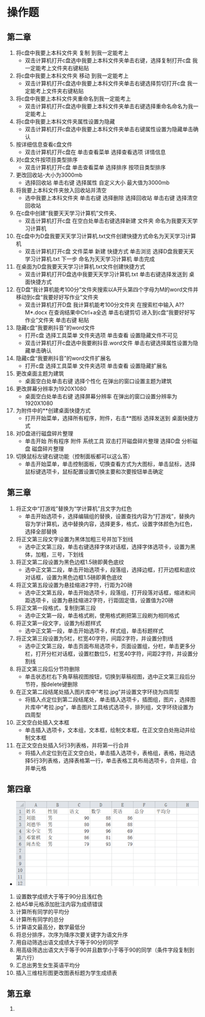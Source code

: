# 操作题

## 第二章

1. 将c盘中我要上本科文件夹 复制 到我一定能考上
   - 双击计算机打开c盘选中我要上本科文件夹单击右键，选择复制打开c盘 我一定能考上文件夹右键粘贴
2. 将c盘中我要上本科文件夹 移动 到我一定能考上
   - 双击计算机打开c盘选中我要上本科文件夹单击右键选择剪切打开c盘 我一定能考上文件夹右键粘贴
3. 将c盘中我要上本科文件夹重命名到我一定能考上
   - 双击计算机打开c盘选中我要上本科文件夹单击右键选择重命名命名为我一定能考上
4. 将c盘中我要上本科文件夹属性设置为隐藏
   - 双击计算机打开c盘选中我要上本科文件夹单击右键属性设置为隐藏单击确认
5. 按详细信息查看c盘文件
   - 双击计算机打开c盘在 单击查看菜单 选择查看选项 详情信息
6. 对c盘文件按项目类型排序
   - 双击计算机打开c盘 单击查看菜单 选择排序 按项目类型排序
7. 更改回收站-大小为3000mb
   - 选择回收站 单击右键 选择属性 自定义大小 最大值为3000mb
8. 将我要上本科文件夹放入回收站并清空
   - 选中我要上本科文件夹 单击右键 选择删除 选择回收站 单击右键 选择清空回收站
9. 在c盘中创建“我要天天学习计算机”文件夹、
   - 双击计算机打开c盘 在空白处单击右键选择新建 文件夹 命名为我要天天学习计算机
10. 在c盘中为D盘我要天天学习计算机.txt文件创建快捷方式命名为天天学习计算机
    - 双击计算机打开c盘 文件菜单 新建 快捷方式 单击浏览 选择D盘我要天天学习计算机.txt 下一步 命名为天天学习计算机  单击完成
11. 在桌面为D盘我要天天学习计算机.txt文件创建快捷方式
    - 双击计算机打开D盘选中我要天天学习计算机.txt 单击右键选择发送到 桌面快捷方式
12. 在D盘“我计算机能考100分”文件夹搜索以A开头第四个字母为M的word文件并移动到c盘“我要好好写作业”文件夹
    - 双击计算机打开D盘 我计算机能考100分文件夹 在搜索栏中输入 A??M*.docx 在查询结果中Ctrl+a全选 单击右键剪切 进入到c盘“我要好好写作业”文件夹 单击右键 粘贴
13. 隐藏c盘“我要刷抖音”的word文件
    - 打开c盘 选择工具菜单 文件夹选项 单击查看 设置隐藏文件不可见
    - 双击计算机打开c盘选中我要刷抖音.word文件 单击右键选择属性设置为隐藏单击确认
14. 隐藏c盘“我要刷抖音”的word文件扩展名
    - 打开c盘 选择工具菜单 文件夹选项 单击查看 设置隐藏扩展名
15. 更改桌面主题为建筑
    - 桌面空白处单击右键 选择个性化 在弹出的窗口设置主题为建筑
16. 更改屏幕分辨率为1920X1080
    - 桌面空白处单击右键 选择屏幕分辨率 在弹出的窗口设置分辨率为1920X1080
17. 为附件中的**创建桌面快捷方式
    - 打开开始菜单，选择所有程序，附件，右击**图标 选择发送到 桌面快捷方式
18. 对D盘进行磁盘碎片整理
    - 单击开始 所有程序 附件 系统工具 双击打开磁盘碎片整理  选择D盘 分析磁盘 磁盘碎片整理
19. 切换鼠标左键右键功能（控制面板都可以这么答）
    - 单击开始菜单，单击控制面板，切换查看方式为大图标，单击鼠标，选择鼠标键选项卡，鼠标配置设置切换主要和次要按钮单击确定

## 第三章

1. 将正文中“打游戏”替换为“学计算机”且文字为红色
   - 单击开始选项卡，选择编辑组的替换，设置查找内容为“打游戏”，替换内容为学计算机，选中替换内容，选择更多，格式，设置字体颜色为红色，选择全部替换
2. 将正文第三段文字设置为黑体加粗三号并加下划线
   - 选中正文第三段，单击右键选择字体对话框，选择字体选项卡，设置为黑体，加粗，三号，下划线
3. 将正文第二段设置为黑色边框1.5磅即黄色底纹
   - 选中正文第二段，单击开始选项卡，段落组，选择边框，打开边框和底纹对话框，设置为黑色边框1.5磅即黄色底纹
4. 将正文第五段设置为悬挂缩进2字符，行距为20磅
   - 选中正文第五段，单击开始选项卡，段落组，打开段落对话框，缩进和间距选项卡，设置为悬挂缩进2字符，行距固定值，设置值为20磅
5. 将正文第一段格式，复制到第三段
   - 选中正文第一段，单击格式刷，使用格式刷把第三段刷为相同格式
6. 将正文第一段文字，设置为标题样式
   - 选中正文第一段，单击开始选项卡，样式组，单击标题样式
7. 将正文第三段设置为5栏，栏宽40字符，间距2字符，并设置分割线
   - 选中正文第三段，单击页面布局选项卡，页面设置组，分栏，单击更多分栏，打开分栏对话框，设置栏数位5，栏宽40字符，间距2字符，并设置分割线
8. 将正文第三段后分节符删除
   - 单击状态栏右下角草稿视图按钮，切换到草稿视图，选中正文第三段后分节符，按delete键删除
9. 在正文第二段结尾处插入图片库中“考拉.jpg”并设置文字环绕为四周型
   - 将插入点定位到第二段结尾处，单击插入选项卡，插图组，图片，选择图片库中“考拉.jpg”，单击图片工具格式选项卡，排列组，文字环绕设置为四周型
10. 正文空白处插入文本框
    - 单击插入选项卡，文本组，文本框，绘制文本框，在正文空白处拖动并绘制文本框
11. 在正文空白处插入5行3列表格，并将第一行合并
    - 将插入点定位到在正文空白处，单击插入选项卡，表格组，表格，拖动选择5行3列表格，选择表格第一行，单击表格工具布局选项卡，合并组，合并单元格

## 第四章

- <img src="img/image-20230102153146229.png" alt="image-20230102153146229" style="zoom:120%;" />

1. 设置数学成绩大于等于90分且浅红色
2. 给A5单元格添加批注内容为成绩错误
3. 计算所有同学的平均分
4. 计算所有同学的总分
5. 计算语文最高分，数学最低分
6. 将总分排序，次序为降序次要关键字为语文升序
7. 用自动筛选出语文成绩大于等于90分的同学
8. 用高级筛选出语文大于等于90并且数学小于等于90的同学（条件字段复制到第六行）
9. 汇总出男生女生英语平均分
10. 插入三维柱形图更改图表标题为学生成绩表

## 第五章

1. 